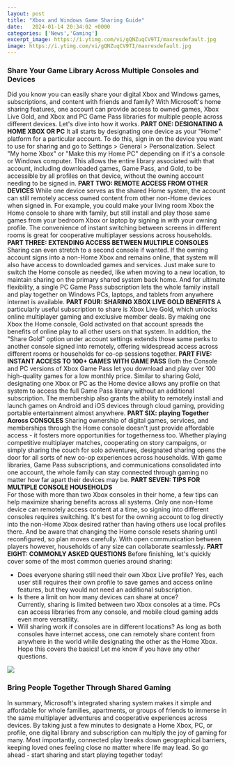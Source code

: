 ```yaml
---
layout: post
title: "Xbox and Windows Game Sharing Guide"
date:   2024-01-14 20:34:02 +0000
categories: ['News','Gaming']
excerpt_image: https://i.ytimg.com/vi/gQNZuqCV9TI/maxresdefault.jpg
image: https://i.ytimg.com/vi/gQNZuqCV9TI/maxresdefault.jpg
---
```


### Share Your Game Library Across Multiple Consoles and Devices
Did you know you can easily share your digital Xbox and Windows games, subscriptions, and content with friends and family? With Microsoft's home sharing features, one account can provide access to owned games, Xbox Live Gold, and Xbox and PC Game Pass libraries for multiple people across different devices. Let's dive into how it works.
**PART ONE: DESIGNATING A HOME XBOX OR PC** 
It all starts by designating one device as your "Home" platform for a particular account. To do this, sign in on the device you want to use for sharing and go to Settings > General > Personalization. Select "My home Xbox" or "Make this my Home PC" depending on if it's a console or Windows computer. This allows the entire library associated with that account, including downloaded games, Game Pass, and Gold, to be accessible by all profiles on that device, without the owning account needing to be signed in.
**PART TWO: REMOTE ACCESS FROM OTHER DEVICES**
While one device serves as the shared Home system, the account can still remotely access owned content from other non-Home devices when signed in. For example, you could make your living room Xbox the Home console to share with family, but still install and play those same games from your bedroom Xbox or laptop by signing in with your owning profile. The convenience of instant switching between screens in different rooms is great for cooperative multiplayer sessions across households.
**PART THREE: EXTENDING ACCESS BETWEEN MULTIPLE CONSOLES** 
Sharing can even stretch to a second console if wanted. If the owning account signs into a non-Home Xbox and remains online, that system will also have access to downloaded games and services. Just make sure to switch the Home console as needed, like when moving to a new location, to maintain sharing on the primary shared system back home. And for ultimate flexibility, a single PC Game Pass subscription lets the whole family install and play together on Windows PCs, laptops, and tablets from anywhere internet is available. 
**PART FOUR: SHARING XBOX LIVE GOLD BENEFITS**
A particularly useful subscription to share is Xbox Live Gold, which unlocks online multiplayer gaming and exclusive member deals. By making one Xbox the Home console, Gold activated on that account spreads the benefits of online play to all other users on that system. In addition, the "Share Gold" option under account settings extends those same perks to another console signed into remotely, offering widespread access across different rooms or households for co-op sessions together.
**PART FIVE: INSTANT ACCESS TO 100+ GAMES WITH GAME PASS** 
Both the Console and PC versions of Xbox Game Pass let you download and play over 100 high-quality games for a low monthly price. Similar to sharing Gold, designating one Xbox or PC as the Home device allows any profile on that system to access the full Game Pass library without an additional subscription. The membership also grants the ability to remotely install and launch games on Android and iOS devices through cloud gaming, providing portable entertainment almost anywhere.
**PART SIX: playing Together Across CONSOLES**
Sharing ownership of digital games, services, and memberships through the Home console doesn't just provide affordable access - it fosters more opportunities for togetherness too. Whether playing competitive multiplayer matches, cooperating on story campaigns, or simply sharing the couch for solo adventures, designated sharing opens the door for all sorts of new co-op experiences across households. With game libraries, Game Pass subscriptions, and communications consolidated into one account, the whole family can stay connected through gaming no matter how far apart their devices may be.
**PART SEVEN: TIPS FOR MULTIPLE CONSOLE HOUSEHOLDS**  
For those with more than two Xbox consoles in their home, a few tips can help maximize sharing benefits across all systems. Only one non-Home device can remotely access content at a time, so signing into different consoles requires switching. It's best for the owning account to log directly into the non-Home Xbox desired rather than having others use local profiles there. And be aware that changing the Home console resets sharing until reconfigured, so plan moves carefully. With open communication between players however, households of any size can collaborate seamlessly.
**PART EIGHT: COMMONLY ASKED QUESTIONS**
Before finishing, let's quickly cover some of the most common queries around sharing:
- Does everyone sharing still need their own Xbox Live profile? 
Yes, each user still requires their own profile to save games and access online features, but they would not need an additional subscription.
- Is there a limit on how many devices can share at once?  
Currently, sharing is limited between two Xbox consoles at a time. PCs can access libraries from any console, and mobile cloud gaming adds even more versatility.
- Will sharing work if consoles are in different locations?
As long as both consoles have internet access, one can remotely share content from anywhere in the world while designating the other as the Home Xbox.
Hope this covers the basics! Let me know if you have any other questions.

![](https://i.ytimg.com/vi/gQNZuqCV9TI/maxresdefault.jpg)
### Bring People Together Through Shared Gaming
In summary, Microsoft's integrated sharing system makes it simple and affordable for whole families, apartments, or groups of friends to immerse in the same multiplayer adventures and cooperative experiences across devices. By taking just a few minutes to designate a Home Xbox, PC, or profile, one digital library and subscription can multiply the joy of gaming for many. Most importantly, connected play breaks down geographical barriers, keeping loved ones feeling close no matter where life may lead. So go ahead - start sharing and start playing together today!